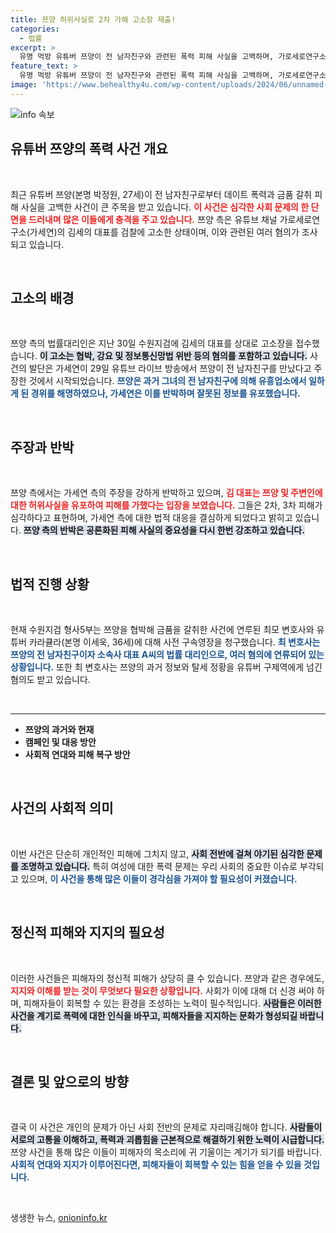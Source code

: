 ```yaml
---
title: 쯔양 허위사실로 2차 가해 고소장 제출!
categories:
  - 법률
excerpt: >
  유명 먹방 유튜버 쯔양이 전 남자친구와 관련된 폭력 피해 사실을 고백하며, 가로세로연구소 대표를 검찰에 고소했다. 폭로와 협박이 얽힌 사건의 전말이 궁금하다면 클릭하세요!
feature_text: >
  유명 먹방 유튜버 쯔양이 전 남자친구와 관련된 폭력 피해 사실을 고백하며, 가로세로연구소 대표를 검찰에 고소했다. 폭로와 협박이 얽힌 사건의 전말이 궁금하다면 클릭하세요!
image: 'https://www.behealthy4u.com/wp-content/uploads/2024/06/unnamed-file.png'
---
```


<p><img src="https://www.behealthy4u.com/wp-content/uploads/2024/06/unnamed-file.png" alt="info 속보" /></p>

<h2 data-ke-size="size26">유튜버 쯔양의 폭력 사건 개요</h2>

<p data-ke-size="size16">&nbsp;</p>

<p>최근 유튜버 쯔양(본명 박정원, 27세)이 전 남자친구로부터 데이트 폭력과 금품 갈취 피해 사실을 고백한 사건이 큰 주목을 받고 있습니다. <b><span style="color: #ee2323;">이 사건은 심각한 사회 문제의 한 단면을 드러내며 많은 이들에게 충격을 주고 있습니다.</span></b> 쯔양 측은 유튜브 채널 가로세로연구소(가세연)의 김세의 대표를 검찰에 고소한 상태이며, 이와 관련된 여러 혐의가 조사되고 있습니다. </p>

<p data-ke-size="size16">&nbsp;</p>

<h2 data-ke-size="size26">고소의 배경</h2>

<p data-ke-size="size16">&nbsp;</p>

<p>쯔양 측의 법률대리인은 지난 30일 수원지검에 김세의 대표를 상대로 고소장을 접수했습니다. <b><span style="background-color: #21538527;">이 고소는 협박, 강요 및 정보통신망법 위반 등의 혐의를 포함하고 있습니다.</span></b> 사건의 발단은 가세연이 29일 유튜브 라이브 방송에서 쯔양이 전 남자친구를 만났다고 주장한 것에서 시작되었습니다. <b><span style="color: #1a5490;">쯔양은 과거 그녀의 전 남자친구에 의해 유흥업소에서 일하게 된 경위를 해명하였으나, 가세연은 이를 반박하며 잘못된 정보를 유포했습니다.</span></b> </p>

<p data-ke-size="size16">&nbsp;</p>

<h2 data-ke-size="size26">주장과 반박</h2>

<p data-ke-size="size16">&nbsp;</p>

<p>쯔양 측에서는 가세연 측의 주장을 강하게 반박하고 있으며, <b><span style="color: #ee2323;">김 대표는 쯔양 및 주변인에 대한 허위사실을 유포하여 피해를 가했다는 입장을 보였습니다.</span></b> 그들은 2차, 3차 피해가 심각하다고 표현하며, 가세연 측에 대한 법적 대응을 결심하게 되었다고 밝히고 있습니다. <b><span style="background-color: #21538527;">쯔양 측의 반박은 공론화된 피해 사실의 중요성을 다시 한번 강조하고 있습니다.</span></b></p>

<p data-ke-size="size16">&nbsp;</p>

<h2 data-ke-size="size26">법적 진행 상황</h2>

<p data-ke-size="size16">&nbsp;</p>

<p>현재 수원지검 형사5부는 쯔양을 협박해 금품을 갈취한 사건에 연루된 최모 변호사와 유튜버 카라큘라(본명 이세욱, 36세)에 대해 사전 구속영장을 청구했습니다. <b><span style="color: #1a5490;">최 변호사는 쯔양의 전 남자친구이자 소속사 대표 A씨의 법률 대리인으로, 여러 혐의에 연류되어 있는 상황입니다.</span></b> 또한 최 변호사는 쯔양의 과거 정보와 탈세 정황을 유튜버 구제역에게 넘긴 혐의도 받고 있습니다. </p>

<p data-ke-size="size16">&nbsp;</p>

<hr>

<ul>
  <li><b>쯔양의 과거와 현재</b></li>
  <li><b>캠페인 및 대응 방안</b></li>
  <li><b>사회적 연대와 피해 복구 방안</b></li>
</ul>

<p data-ke-size="size16">&nbsp;</p>

<h2 data-ke-size="size26">사건의 사회적 의미</h2>

<p data-ke-size="size16">&nbsp;</p>

<p>이번 사건은 단순히 개인적인 피해에 그치지 않고, <b><span style="background-color: #21538527;">사회 전반에 걸쳐 야기된 심각한 문제를 조명하고 있습니다.</span></b> 특히 여성에 대한 폭력 문제는 우리 사회의 중요한 이슈로 부각되고 있으며, <b><span style="color: #1a5490;">이 사건을 통해 많은 이들이 경각심을 가져야 할 필요성이 커졌습니다.</span></b></p>

<p data-ke-size="size16">&nbsp;</p>

<h2 data-ke-size="size26">정신적 피해와 지지의 필요성</h2>

<p data-ke-size="size16">&nbsp;</p>

<p>이러한 사건들은 피해자의 정신적 피해가 상당히 클 수 있습니다. 쯔양과 같은 경우에도, <b><span style="color: #ee2323;">지지와 이해를 받는 것이 무엇보다 필요한 상황입니다.</span></b> 사회가 이에 대해 더 신경 써야 하며, 피해자들이 회복할 수 있는 환경을 조성하는 노력이 필수적입니다. <b><span style="background-color: #21538527;">사람들은 이러한 사건을 계기로 폭력에 대한 인식을 바꾸고, 피해자들을 지지하는 문화가 형성되길 바랍니다.</span></b></p>

<p data-ke-size="size16">&nbsp;</p>

<h2 data-ke-size="size26">결론 및 앞으로의 방향</h2>

<p data-ke-size="size16">&nbsp;</p>

<p>결국 이 사건은 개인의 문제가 아닌 사회 전반의 문제로 자리매김해야 합니다. <b><span style="background-color: #21538527;">사람들이 서로의 고통을 이해하고, 폭력과 괴롭힘을 근본적으로 해결하기 위한 노력이 시급합니다.</span></b> 쯔양 사건을 통해 많은 이들이 피해자의 목소리에 귀 기울이는 계기가 되기를 바랍니다. <b><span style="color: #1a5490;">사회적 연대와 지지가 이루어진다면, 피해자들이 회복할 수 있는 힘을 얻을 수 있을 것입니다.</span></b></p>

<p data-ke-size="size16">&nbsp;</p>
생생한 뉴스, <a href="https://onioninfo.kr" rel="dofollow">onioninfo.kr</a>


